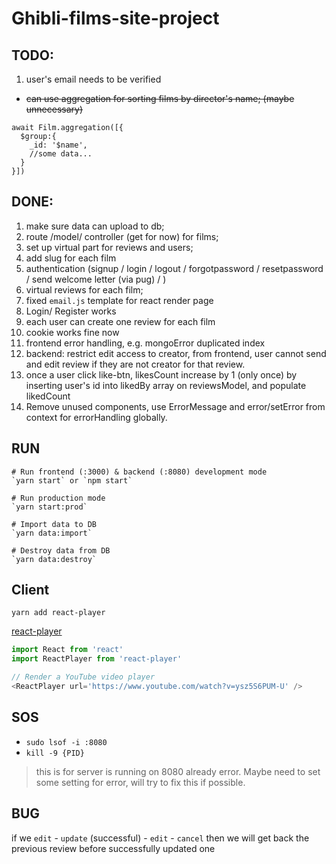 # Ghibli-films-site-project

## TODO:
1) user's email needs to be verified

- ~~can use aggregation for sorting films by director's name; (maybe unnecessary)~~

```
await Film.aggregation([{
  $group:{
    _id: '$name',
    //some data...
  }
}])
```

## DONE:
1) make sure data can upload to db;
2) route /model/ controller (get for now) for films;
3) set up virtual part for reviews and users;
4) add slug for each film
5) authentication (signup / login / logout / forgotpassword / resetpassword / send welcome letter (via pug) / )
6) virtual reviews for each film;
7) fixed `email.js` template for react render page
8) Login/ Register works
9) each user can create one review for each film
10) cookie works fine now
11) frontend error handling, e.g. mongoError duplicated index
12) backend: restrict edit access to creator, from frontend, user cannot send and edit review if they are not creator for that review.
13) once a user click like-btn, likesCount increase by 1 (only once) by inserting user's id into likedBy array on reviewsModel, and populate likedCount
14) Remove unused components, use ErrorMessage and error/setError from context for errorHandling globally.
## RUN
```
# Run frontend (:3000) & backend (:8080) development mode
`yarn start` or `npm start`

# Run production mode
`yarn start:prod`

# Import data to DB
`yarn data:import`

# Destroy data from DB
`yarn data:destroy`
```

## Client
`yarn add react-player`

[react-player](https://github.com/CookPete/react-player)
```js
import React from 'react'
import ReactPlayer from 'react-player'

// Render a YouTube video player
<ReactPlayer url='https://www.youtube.com/watch?v=ysz5S6PUM-U' />
```
## SOS
- `sudo lsof -i :8080`
- `kill -9 {PID}`
> this is for server is running on 8080 already error. Maybe need to set some setting for error, will try to fix this if possible.

## BUG
if we `edit` - `update` (successful) - `edit` - `cancel` then we will get back the previous review before successfully updated one